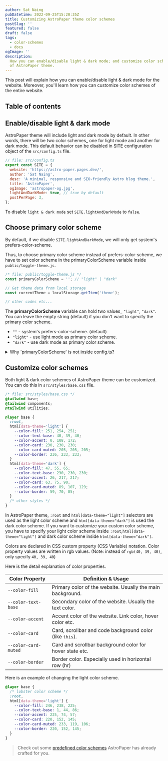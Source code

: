 ```yaml
---
author: Sat Naing
pubDatetime: 2022-09-25T15:20:35Z
title: Customizing AstroPaper theme color schemes
postSlug: ''
featured: false
draft: false
tags:
  - color-schemes
  - docs
ogImage: ''
description:
  How you can enable/disable light & dark mode; and customize color schemes
  of AstroPaper theme.
---
```


This post will explain how you can enable/disable light & dark mode for the website. Moreover, you'll learn how you can customize color schemes of the entire website.

## Table of contents

## Enable/disable light & dark mode

AstroPaper theme will include light and dark mode by default. In other words, there will be two color schemes\_ one for light mode and another for dark mode. This default behavior can be disabled in SITE configuration object of the `src/config.ts` file.

```js
// file: src/config.ts
export const SITE = {
  website: 'https://astro-paper.pages.dev/',
  author: 'Sat Naing',
  desc: 'A minimal, responsive and SEO-friendly Astro blog theme.',
  title: 'AstroPaper',
  ogImage: 'astropaper-og.jpg',
  lightAndDarkMode: true, // true by default
  postPerPage: 3,
};
```

To disable `light & dark mode` set `SITE.lightAndDarkMode` to `false`.

## Choose primary color scheme

By default, if we disable `SITE.lightAndDarkMode`, we will only get system's prefers-color-scheme.

Thus, to choose primary color scheme instead of prefers-color-scheme, we have to set color scheme in the primaryColorScheme variable inside `public/toggle-theme.js`.

```js
/* file: public/toggle-theme.js */
const primaryColorScheme = ''; // "light" | "dark"

// Get theme data from local storage
const currentTheme = localStorage.getItem('theme');

// other codes etc...
```

The **primaryColorScheme** variable can hold two values\_ `"light"`, `"dark"`. You can leave the empty string (default) if you don't want to specify the primary color scheme.

- `""` - system's prefers-color-scheme. (default)
- `"light"` - use light mode as primary color scheme.
- `"dark"` - use dark mode as primary color scheme.

<details><summary>Why 'primaryColorScheme' is not inside config.ts?</summary>

> To avoid color flickering on page reload, we have to place the toggle-switch JavaScript codes as early as possible when the page loads. It solves the problem of flickering, but as a trade-off, we cannot use ESM imports anymore.

[Click here](https://docs.astro.build/en/reference/directives-reference/#isinline) to know more about Astro's `is:inline` script.

</details>

## Customize color schemes

Both light & dark color schemes of AstroPaper theme can be customized. You can do this in `src/styles/base.css` file.

```css
/* file: src/styles/base.css */
@tailwind base;
@tailwind components;
@tailwind utilities;

@layer base {
  :root,
  html[data-theme='light'] {
    --color-fill: 251, 254, 251;
    --color-text-base: 40, 39, 40;
    --color-accent: 0, 108, 172;
    --color-card: 230, 230, 230;
    --color-card-muted: 205, 205, 205;
    --color-border: 236, 233, 233;
  }
  html[data-theme='dark'] {
    --color-fill: 47, 55, 65;
    --color-text-base: 230, 230, 230;
    --color-accent: 26, 217, 217;
    --color-card: 63, 75, 90;
    --color-card-muted: 89, 107, 129;
    --color-border: 59, 70, 85;
  }
  /* other styles */
}
```

In AstroPaper theme, `:root` and `html[data-theme="light"]` selectors are used as the light color scheme and `html[data-theme="dark"]` is used the dark color scheme. If you want to customize your custom color scheme, you have to specify your light color scheme inside `:root`,`html[data-theme="light"]` and dark color scheme inside `html[data-theme="dark"]`.

Colors are declared in CSS custom property (CSS Variable) notation. Color property values are written in rgb values. (Note: instead of `rgb(40, 39, 40)`, only specify `40, 39, 40`)

Here is the detail explanation of color properties.

| Color Property       | Definition & Usage                                         |
| -------------------- | ---------------------------------------------------------- |
| `--color-fill`       | Primary color of the website. Usually the main background. |
| `--color-text-base`  | Secondary color of the website. Usually the text color.    |
| `--color-accent`     | Accent color of the website. Link color, hover color etc.  |
| `--color-card`       | Card, scrollbar and code background color (like `this`).   |
| `--color-card-muted` | Card and scrollbar background color for hover state etc.   |
| `--color-border`     | Border color. Especially used in horizontal row (hr)       |

Here is an example of changing the light color scheme.

```css
@layer base {
  /* lobster color scheme */
  :root,
  html[data-theme='light'] {
    --color-fill: 246, 238, 225;
    --color-text-base: 1, 44, 86;
    --color-accent: 225, 74, 57;
    --color-card: 220, 152, 145;
    --color-card-muted: 233, 119, 106;
    --color-border: 220, 152, 145;
  }
}
```

> Check out some [predefined color schemes](https://astro-paper.pages.dev/posts/predefined-color-schemes/) AstroPaper has already crafted for you.
